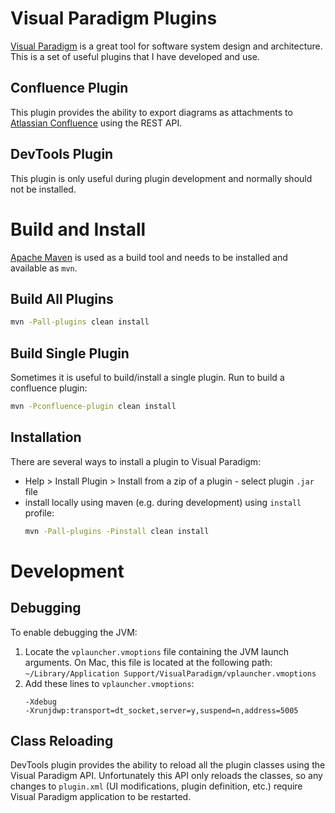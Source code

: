 # Visual Paradigm Plugins
[Visual Paradigm](https://www.visual-paradigm.com) is a great tool for software system design and architecture.
This is a set of useful plugins that I have developed and use.

## Confluence Plugin
This plugin provides the ability to export diagrams as attachments
to [Atlassian Confluence](https://www.atlassian.com/software/confluence) using the REST API.

## DevTools Plugin
This plugin is only useful during plugin development and normally should not be installed.


# Build and Install
[Apache Maven](http://maven.apache.org) is used as a build tool and needs to be installed and available as `mvn`.

## Build All Plugins
```bash
mvn -Pall-plugins clean install
```

## Build Single Plugin
Sometimes it is useful to build/install a single plugin. Run to build a confluence plugin:
```bash
mvn -Pconfluence-plugin clean install
```

## Installation
There are several ways to install a plugin to Visual Paradigm:
- Help > Install Plugin > Install from a zip of a plugin - select plugin `.jar` file
- install locally using maven (e.g. during development) using `install` profile:
    ```bash
    mvn -Pall-plugins -Pinstall clean install
    ``` 

# Development
## Debugging
To enable debugging the JVM:
1. Locate the `vplauncher.vmoptions` file containing the JVM launch arguments.
    On Mac, this file is located at the following path: `~/Library/Application Support/VisualParadigm/vplauncher.vmoptions`
1. Add these lines to `vplauncher.vmoptions`:
    ```text
    -Xdebug
    -Xrunjdwp:transport=dt_socket,server=y,suspend=n,address=5005
    ```

## Class Reloading
DevTools plugin provides the ability to reload all the plugin classes using the Visual Paradigm API.
Unfortunately this API only reloads the classes, so any changes to `plugin.xml`
(UI modifications, plugin definition, etc.) require Visual Paradigm application to be restarted.
